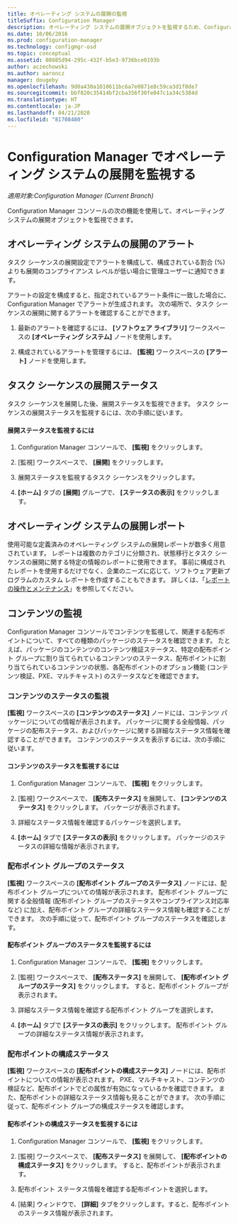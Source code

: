 ```yaml
---
title: オペレーティング システムの展開の監視
titleSuffix: Configuration Manager
description: オペレーティング システムの展開オブジェクトを監視するため、Configuration Manager コンソールにはアラート、レポート、およびさまざまなステータス インジケーターが用意されています。
ms.date: 10/06/2016
ms.prod: configuration-manager
ms.technology: configmgr-osd
ms.topic: conceptual
ms.assetid: 08085d94-295c-432f-b5e3-9736bce0193b
author: aczechowski
ms.author: aaroncz
manager: dougeby
ms.openlocfilehash: 9d0a430a1010611bc6a7e0871e8c59ca3d1f8de7
ms.sourcegitcommit: bbf820c35414bf2cba356f30fe047c1a34c5384d
ms.translationtype: HT
ms.contentlocale: ja-JP
ms.lasthandoff: 04/21/2020
ms.locfileid: "81708480"
---
```

# <a name="monitor-operating-system-deployments-in-configuration-manager"></a>Configuration Manager でオペレーティング システムの展開を監視する

*適用対象:Configuration Manager (Current Branch)*

Configuration Manager コンソールの次の機能を使用して、オペレーティング システムの展開オブジェクトを監視できます。  


##  <a name="alerts-for-operating-system-deployments"></a><a name="BKMK_OSDAlerts"></a> オペレーティング システムの展開のアラート  
 タスク シーケンスの展開設定でアラートを構成して、構成されている割合 (%) よりも展開のコンプライアンス レベルが低い場合に管理ユーザーに通知できます。  

 アラートの設定を構成すると、指定されているアラート条件に一致した場合に、Configuration Manager でアラートが生成されます。 次の場所で、タスク シーケンスの展開に関するアラートを確認することができます。  

1.  最新のアラートを確認するには、 **[ソフトウェア ライブラリ]** ワークスペースの **[オペレーティング システム]** ノードを使用します。  

2.  構成されているアラートを管理するには、 **[監視]** ワークスペースの **[アラート]** ノードを使用します。  

##  <a name="task-sequence-deployment-status"></a><a name="BKMK_TSDeployStatus"></a> タスク シーケンスの展開ステータス  
 タスク シーケンスを展開した後、展開ステータスを監視できます。 タスク シーケンスの展開ステータスを監視するには、次の手順に従います。  

#### <a name="to-monitor-deployment-status"></a>展開ステータスを監視するには  

1.  Configuration Manager コンソールで、 **[監視]** をクリックします。  

2.  [監視] ワークスペースで、 **[展開]** をクリックします。  

3.  展開ステータスを監視するタスク シーケンスをクリックします。  

4.  **[ホーム]** タブの **[展開]** グループで、 **[ステータスの表示]** をクリックします。  

##  <a name="operating-system-deployment-reports"></a><a name="BKMK_TSReports"></a> オペレーティング システムの展開レポート  
 使用可能な定義済みのオペレーティング システムの展開レポートが数多く用意されています。 レポートは複数のカテゴリに分類され、状態移行とタスク シーケンスの展開に関する特定の情報のレポートに使用できます。 事前に構成されたレポートを使用するだけでなく、企業のニーズに応じて、ソフトウェア更新プログラムのカスタム レポートを作成することもできます。 詳しくは、「[レポートの操作とメンテナンス](../../core/servers/manage/operations-and-maintenance-for-reporting.md)」を参照してください。  

##  <a name="monitor-content"></a><a name="BKMK_MonitorContent"></a> コンテンツの監視  
 Configuration Manager コンソールでコンテンツを監視して、関連する配布ポイントについて、すべての種類のパッケージのステータスを確認できます。 たとえば、パッケージのコンテンツのコンテンツ検証ステータス、特定の配布ポイント グループに割り当てられているコンテンツのステータス、配布ポイントに割り当てられているコンテンツの状態、各配布ポイントのオプション機能 (コンテンツ検証、PXE、マルチキャスト) のステータスなどを確認できます。  

###  <a name="content-status-monitoring"></a><a name="BKMK_ContentStatus"></a> コンテンツのステータスの監視  
 **[監視]** ワークスペースの **[コンテンツのステータス]** ノードには、コンテンツ パッケージについての情報が表示されます。 パッケージに関する全般情報、パッケージの配布ステータス、およびパッケージに関する詳細なステータス情報を確認することができます。 コンテンツのステータスを表示するには、次の手順に従います。  

#### <a name="to-monitor-content-status"></a>コンテンツのステータスを監視するには  

1.  Configuration Manager コンソールで、 **[監視]** をクリックします。  

2.  [監視] ワークスペースで、 **[配布ステータス]** を展開して、 **[コンテンツのステータス]** をクリックします。 パッケージが表示されます。  

3.  詳細なステータス情報を確認するパッケージを選択します。  

4.  **[ホーム]** タブで **[ステータスの表示]** をクリックします。 パッケージのステータスの詳細な情報が表示されます。  

###  <a name="distribution-point-group-status"></a><a name="BKMK_DPGroupStatus"></a> 配布ポイント グループのステータス  
 **[監視]** ワークスペースの **[配布ポイント グループのステータス]** ノードには、配布ポイント グループについての情報が表示されます。 配布ポイント グループに関する全般情報 (配布ポイント グループのステータスやコンプライアンス対応率など) に加え、配布ポイント グループの詳細なステータス情報も確認することができます。 次の手順に従って、配布ポイント グループのステータスを確認します。  

#### <a name="to-monitor-distribution-point-group-status"></a>配布ポイント グループのステータスを監視するには  

1.  Configuration Manager コンソールで、 **[監視]** をクリックします。  

2.  [監視] ワークスペースで、 **[配布ステータス]** を展開して、 **[配布ポイント グループのステータス]** をクリックします。 すると、配布ポイント グループが表示されます。  

3.  詳細なステータス情報を確認する配布ポイント グループを選択します。  

4.  **[ホーム]** タブで **[ステータスの表示]** をクリックします。 配布ポイント グループの詳細なステータス情報が表示されます。  

###  <a name="distribution-point-configuration-status"></a><a name="BKMK_DPConfigStatus"></a> 配布ポイントの構成ステータス  
 **[監視]** ワークスペースの **[配布ポイントの構成ステータス]** ノードには、配布ポイントについての情報が表示されます。 PXE、マルチキャスト、コンテンツの検証など、配布ポイントでどの属性が有効になっているかを確認できます。 また、配布ポイントの詳細なステータス情報も見ることができます。 次の手順に従って、配布ポイント グループの構成ステータスを確認します。  

#### <a name="to-monitor-distribution-point-configuration-status"></a>配布ポイントの構成ステータスを監視するには  

1.  Configuration Manager コンソールで、 **[監視]** をクリックします。  

2.  [監視] ワークスペースで、 **[配布ステータス]** を展開して、 **[配布ポイントの構成ステータス]** をクリックします。 すると、配布ポイントが表示されます。  

3.  配布ポイント ステータス情報を確認する配布ポイントを選択します。  

4.  [結果] ウィンドウで、 **[詳細]** タブをクリックします。すると、配布ポイントのステータス情報が表示されます。  

